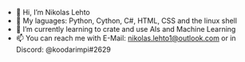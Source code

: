- 👋 Hi, I’m Nikolas Lehto
- 👀 My laguages: Python, Cython, C#, HTML, CSS and the linux shell
- 🌱 I’m currently learning to crate and use AIs and Machine Learning
- 📫 You can reach me with E-Mail: nikolas.lehto1@outlook.com or in Discord: @koodarimpi#2629
